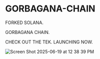 # GORBAGANA-CHAIN

FORKED SOLANA.

GORBAGANA CHAIN.

CHECK OUT THE TEK.
LAUNCHING NOW.

![Screen Shot 2025-06-19 at 12 38 39 PM](https://github.com/user-attachments/assets/0738a4cf-6125-46f1-b1ca-4c800ce34588)

